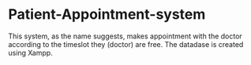 # Patient-Appointment-system
  
This system, as the name suggests, makes appointment with the doctor according to the timeslot they (doctor) are free. 
The datadase is created using Xampp. 
